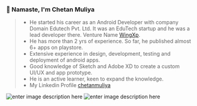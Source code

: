 ### 🙏 Namaste, I'm Chetan Muliya

> - He started his career as an Android Developer with company Domain Edutech Pvt. Ltd. It was an EduTech startup and he was a lead developer there. Venture Name [WingXp](https://www.wingxp.com/).
> - He has more than 2 yrs of experience. So far, he published almost 6+ apps on playstore.
> - Extensive  experience in design, development, testing and deployment of android apps.
> - Good knowledge of Sketch and Adobe XD to create a custom UI/UX and app prototype.
> - He is an active learner, keen to expand the knowledge. 
> - My Linkedin Profile [chetanmuliya](https://www.linkedin.com/in/chetan-muliya-398a0bb2/)

![enter image description here](https://github-readme-stats.vercel.app/api?username=chetanmuliya&&show_icons=true&title_color=ffffff&icon_color=bb2acf&text_color=daf7dc&bg_color=151515) 
![enter image description here](https://github-readme-stats.vercel.app/api/top-langs/?username=chetanmuliya&amp;theme=dark&amp;hide_langs_below=1&amp;bg_color=002366&amp;icon_color=87ceeb&amp;text_color=daf7dc&amp;title_color=ffffff)

